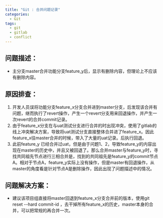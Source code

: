 ```yaml
---
title: "Git : 合并问题记录"
categories:
  - Git 
tags:
  - git
  - gitlab
  - conflict
---
```

## 问题描述：

* 主分支master合并功能分支feature_y后，显示有删除内容，但理论上不应该有删除内容。

## 原因排查：
1. 开发人员误将功能分支feature_x分支合并进到master分支，后发现该合并有问题，继而执行了revert操作，产生一个revert分支用来回退操作，并产生一次revert的合并commit记录。
2. 由于feature_x分支在与uat测试分支进行合并的时出现冲突，使用了gitlab的线上冲突解决方案，导致将uat测试分支直接整体合并进了feature_x。因此feature_x往master合并的时候，带入了大量的uat记录。后执行回退。
3. 此前feature_y 已经合并过uat，但是由于问题1、2，导致feature_y的内容出现在master的历史中，并且又被回退了。那么合并master与feature_y时，寻找共同祖先节点进行三相合并是，找到的共同祖先是feature_y的commit节点A。相对于节点A，feature_y实际上没有操作，但是master有回退操作，从master的角度看是针对节点A是删除操作，因此出现了问题描述中的情况。

## 问题解决方案：

* 建议该项目组直接将master回退到feature_x分支合并前的版本，使用git reset --hard commit-id ，去干掉所有feature_x的历史，master本身的合并，可以把常规的再合并一次。